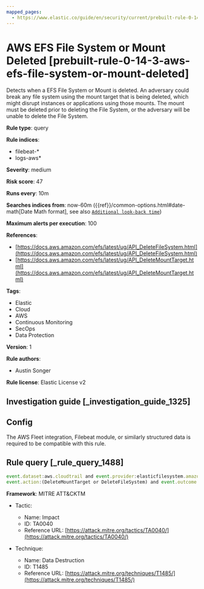 ```yaml
---
mapped_pages:
  - https://www.elastic.co/guide/en/security/current/prebuilt-rule-0-14-3-aws-efs-file-system-or-mount-deleted.html
---
```


# AWS EFS File System or Mount Deleted [prebuilt-rule-0-14-3-aws-efs-file-system-or-mount-deleted]

Detects when a EFS File System or Mount is deleted. An adversary could break any file system using the mount target that is being deleted, which might disrupt instances or applications using those mounts. The mount must be deleted prior to deleting the File System, or the adversary will be unable to delete the File System.

**Rule type**: query

**Rule indices**:

* filebeat-*
* logs-aws*

**Severity**: medium

**Risk score**: 47

**Runs every**: 10m

**Searches indices from**: now-60m ({{ref}}/common-options.html#date-math[Date Math format], see also [`Additional look-back time`](docs-content://solutions/security/detect-and-alert/create-detection-rule.md#rule-schedule))

**Maximum alerts per execution**: 100

**References**:

* [https://docs.aws.amazon.com/efs/latest/ug/API_DeleteFileSystem.html](https://docs.aws.amazon.com/efs/latest/ug/API_DeleteFileSystem.html)
* [https://docs.aws.amazon.com/efs/latest/ug/API_DeleteMountTarget.html](https://docs.aws.amazon.com/efs/latest/ug/API_DeleteMountTarget.html)

**Tags**:

* Elastic
* Cloud
* AWS
* Continuous Monitoring
* SecOps
* Data Protection

**Version**: 1

**Rule authors**:

* Austin Songer

**Rule license**: Elastic License v2

## Investigation guide [_investigation_guide_1325]

## Config

The AWS Fleet integration, Filebeat module, or similarly structured data is required to be compatible with this rule.

## Rule query [_rule_query_1488]

```js
event.dataset:aws.cloudtrail and event.provider:elasticfilesystem.amazonaws.com and
event.action:(DeleteMountTarget or DeleteFileSystem) and event.outcome:success
```

**Framework**: MITRE ATT&CKTM

* Tactic:

    * Name: Impact
    * ID: TA0040
    * Reference URL: [https://attack.mitre.org/tactics/TA0040/](https://attack.mitre.org/tactics/TA0040/)

* Technique:

    * Name: Data Destruction
    * ID: T1485
    * Reference URL: [https://attack.mitre.org/techniques/T1485/](https://attack.mitre.org/techniques/T1485/)



